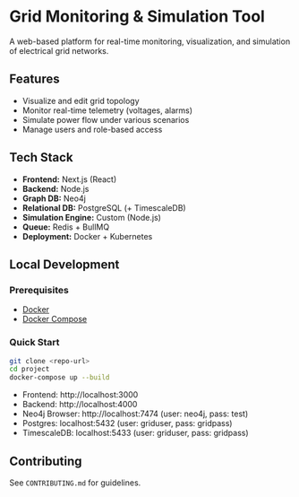 # Grid Monitoring & Simulation Tool

A web-based platform for real-time monitoring, visualization, and simulation of electrical grid networks.

## Features
- Visualize and edit grid topology
- Monitor real-time telemetry (voltages, alarms)
- Simulate power flow under various scenarios
- Manage users and role-based access

## Tech Stack
- **Frontend:** Next.js (React)
- **Backend:** Node.js
- **Graph DB:** Neo4j
- **Relational DB:** PostgreSQL (+ TimescaleDB)
- **Simulation Engine:** Custom (Node.js)
- **Queue:** Redis + BullMQ
- **Deployment:** Docker + Kubernetes

## Local Development

### Prerequisites
- [Docker](https://www.docker.com/)
- [Docker Compose](https://docs.docker.com/compose/)

### Quick Start
```sh
git clone <repo-url>
cd project
docker-compose up --build
```
- Frontend: http://localhost:3000
- Backend: http://localhost:4000
- Neo4j Browser: http://localhost:7474 (user: neo4j, pass: test)
- Postgres: localhost:5432 (user: griduser, pass: gridpass)
- TimescaleDB: localhost:5433 (user: griduser, pass: gridpass)

## Contributing
See `CONTRIBUTING.md` for guidelines. 